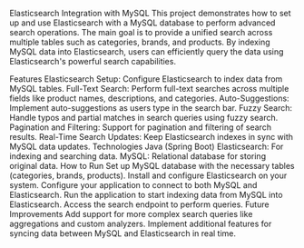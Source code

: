 Elasticsearch Integration with MySQL
This project demonstrates how to set up and use Elasticsearch with a MySQL database to perform advanced search operations. The main goal is to provide a unified search across multiple tables such as categories, brands, and products. By indexing MySQL data into Elasticsearch, users can efficiently query the data using Elasticsearch's powerful search capabilities.

Features
Elasticsearch Setup: Configure Elasticsearch to index data from MySQL tables.
Full-Text Search: Perform full-text searches across multiple fields like product names, descriptions, and categories.
Auto-Suggestions: Implement auto-suggestions as users type in the search bar.
Fuzzy Search: Handle typos and partial matches in search queries using fuzzy search.
Pagination and Filtering: Support for pagination and filtering of search results.
Real-Time Search Updates: Keep Elasticsearch indexes in sync with MySQL data updates.
Technologies
Java (Spring Boot)
Elasticsearch: For indexing and searching data.
MySQL: Relational database for storing original data.
How to Run
Set up MySQL database with the necessary tables (categories, brands, products).
Install and configure Elasticsearch on your system.
Configure your application to connect to both MySQL and Elasticsearch.
Run the application to start indexing data from MySQL into Elasticsearch.
Access the search endpoint to perform queries.
Future Improvements
Add support for more complex search queries like aggregations and custom analyzers.
Implement additional features for syncing data between MySQL and Elasticsearch in real time.
